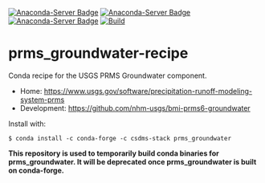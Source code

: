 [![Anaconda-Server Badge](https://anaconda.org/csdms-stack/prms_groundwater/badges/version.svg)](https://anaconda.org/csdms-stack/prms_groundwater)
[![Anaconda-Server Badge](https://anaconda.org/csdms-stack/prms_groundwater/badges/platforms.svg)](https://anaconda.org/csdms-stack/prms_groundwater)
[![Anaconda-Server Badge](https://anaconda.org/csdms-stack/prms_groundwater/badges/downloads.svg)](https://anaconda.org/csdms-stack/prms_groundwater)
[![Build](https://github.com/csdms-stack/prms_groundwater-recipe/actions/workflows/build.yml/badge.svg)](https://github.com/csdms-stack/prms_groundwater-recipe/actions/workflows/build.yml)

# prms_groundwater-recipe

Conda recipe for the USGS PRMS Groundwater component.

* Home: https://www.usgs.gov/software/precipitation-runoff-modeling-system-prms
* Development: https://github.com/nhm-usgs/bmi-prms6-groundwater

Install with:

    $ conda install -c conda-forge -c csdms-stack prms_groundwater

**This repository is used to temporarily build conda binaries for
prms_groundwater. It will be deprecated once prms_groundwater is
built on conda-forge.**
